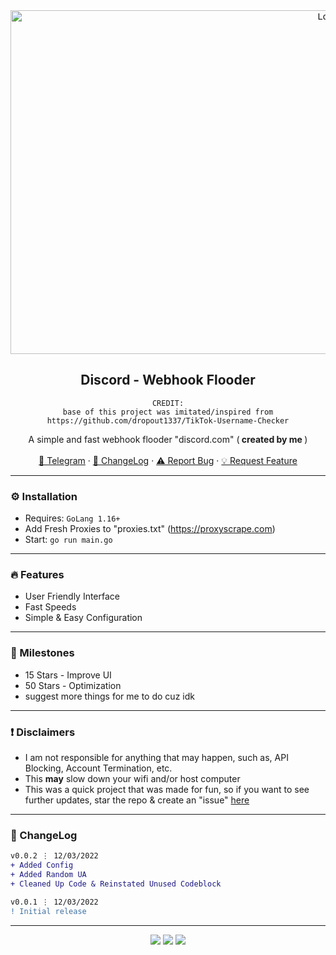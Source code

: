 <div align="center">
  <kbd>
  <a href="https://github.com/imvast/DiscordWebhookFucker">
    <img src="https://cdn.upload.systems/uploads/9rxsoIXv.png" alt="Logo" width="1000" height="550">
  </a>
  </kbd>
  
  <h2 align="center">Discord - Webhook Flooder</h2>

    CREDIT:
    base of this project was imitated/inspired from https://github.com/dropout1337/TikTok-Username-Checker
  <p align="center">
    A simple and fast webhook flooder "discord.com" (<b> created by me </b>)
    <br />
    <br />
    <a href="https://skiddos.t.me">🌌 Telegram</a>
    ·
    <a href="https://github.com/imvast/DiscordWebhookFucker#-changelog">📜 ChangeLog</a>
    ·
    <a href="https://github.com/imvast/DiscordWebhookFucker/issues">⚠️ Report Bug</a>
    ·
    <a href="https://github.com/imvast/DiscordWebhookFucker/issues">💡 Request Feature</a>
  </p>
</div>

---------------------------------------

### ⚙️ Installation
* Requires: `GoLang 1.16+`
* Add Fresh Proxies to "proxies.txt" (https://proxyscrape.com)
* Start: `go run main.go`

---------------------------------------

### 🔥 Features
* User Friendly Interface
* Fast Speeds
* Simple & Easy Configuration

---------------------------------------

### 🚀 Milestones
* 15 Stars - Improve UI
* 50 Stars - Optimization
* suggest more things for me to do cuz idk

---------------------------------------

### ❗ Disclaimers
- I am not responsible for anything that may happen, such as, API Blocking, Account Termination, etc.
- This **may** slow down your wifi and/or host computer
- This was a quick project that was made for fun, so if you want to see further updates, star the repo & create an "issue" [here](https://github.com/imvast/DiscordWebhookFucker/issues/new/choose)

---------------------------------------

### 📜 ChangeLog

```diff
v0.0.2 ⋮ 12/03/2022
+ Added Config
+ Added Random UA
+ Cleaned Up Code & Reinstated Unused Codeblock

v0.0.1 ⋮ 12/03/2022
! Initial release
```

---------------------------------------

<p align="center">
  <img src="https://img.shields.io/github/license/imvast/DiscordWebhookFucker.svg?style=for-the-badge&labelColor=black&color=f429ff&logo=IOTA"/>
  <img src="https://img.shields.io/github/stars/imvast/DiscordWebhookFucker.svg?style=for-the-badge&labelColor=black&color=f429ff&logo=IOTA"/>
  <img src="https://img.shields.io/github/languages/top/imvast/DiscordWebhookFucker.svg?style=for-the-badge&labelColor=black&color=f429ff&logo=go"/>
</p>